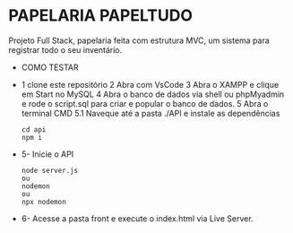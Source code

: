 # PAPELARIA PAPELTUDO

Projeto Full Stack, papelaria feita com estrutura MVC, um sistema para registrar todo o seu inventário.

* COMO TESTAR

* 1 clone este repositório
  2 Abra com VsCode
  3 Abra o XAMPP e clique em Start no MySQL
  4 Abra o banco de dados via shell ou phpMyadmin e rode o script.sql para criar e popular o banco de dados.
  5 Abra o terminal CMD 
  5.1 Naveque até a pasta ./API e instale as dependências

  ```
  cd api
  npm i
  ```
* 5- Inicie o API
  ```
  node server.js
  ou
  nodemon
  ou
  npx nodemon
  ```
* 6- Acesse a pasta front e execute o index.html via Live Server.

